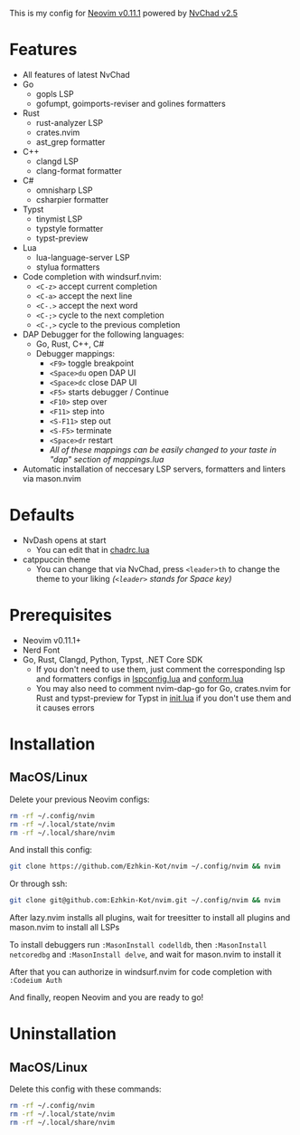 This is my config for [Neovim v0.11.1](https://github.com/neovim/neovim) powered by [NvChad v2.5](https://github.com/NvChad/NvChad)

# Features
- All features of latest NvChad
- Go
    - gopls LSP
    - gofumpt, goimports-reviser and golines formatters
- Rust
    - rust-analyzer LSP
    - crates.nvim
    - ast_grep formatter
- C++
    - clangd LSP
    - clang-format formatter
- C#
    - omnisharp LSP
    - csharpier formatter
- Typst
    - tinymist LSP
    - typstyle formatter
    - typst-preview
- Lua
    - lua-language-server LSP
    - stylua formatters
- Code completion with windsurf.nvim:
    - `<C-z>` accept current completion
    - `<C-a>` accept the next line
    - `<C-.>` accept the next word
    - `<C-;>` cycle to the next completion
    - `<C-,>` cycle to the previous completion
- DAP Debugger for the following languages:
    - Go, Rust, C++, C#
    - Debugger mappings:
        - `<F9>` toggle breakpoint
        - `<Space>du` open DAP UI
        - `<Space>dc` close DAP UI
        - `<F5>` starts debugger / Continue
        - `<F10>` step over
        - `<F11>` step into
        - `<S-F11>` step out
        - `<S-F5>` terminate
        - `<Space>dr` restart
        - *All of these mappings can be easily changed to your taste in "dap" section of mappings.lua*
- Automatic installation of neccesary LSP servers, formatters and linters via mason.nvim

# Defaults
- NvDash opens at start 
    - You can edit that in [chadrc.lua](./lua/chadrc.lua)
- catppuccin theme
    - You can change that via NvChad, press `<leader>th` to change the theme to your liking *(`<leader>` stands for Space key)* 

# Prerequisites
- Neovim v0.11.1+
- Nerd Font
- Go, Rust, Clangd, Python, Typst, .NET Core SDK
    - If you don't need to use them, just comment the corresponding lsp and formatters configs in [lspconfig.lua](./lua/configs/lspconfig.lua) and [conform.lua](./lua/configs/conform.lua)
    - You may also need to comment nvim-dap-go for Go, crates.nvim for Rust and typst-preview for Typst in [init.lua](./lua/plugins/init.lua) if you don't use them and it causes errors

# Installation
## MacOS/Linux
Delete your previous Neovim configs:

```sh
rm -rf ~/.config/nvim
rm -rf ~/.local/state/nvim
rm -rf ~/.local/share/nvim
```

And install this config: 

```sh
git clone https://github.com/Ezhkin-Kot/nvim ~/.config/nvim && nvim 
```
Or through ssh:
```sh
git clone git@github.com:Ezhkin-Kot/nvim.git ~/.config/nvim && nvim
```

After lazy.nvim installs all plugins, wait for treesitter to install all plugins and mason.nvim to install all LSPs

To install debuggers run `:MasonInstall codelldb`, then `:MasonInstall netcoredbg` and `:MasonInstall delve`, and wait for mason.nvim to install it

After that you can authorize in windsurf.nvim for code completion with `:Codeium Auth`

And finally, reopen Neovim and you are ready to go!

# Uninstallation
## MacOS/Linux
Delete this config with these commands:

```sh
rm -rf ~/.config/nvim
rm -rf ~/.local/state/nvim
rm -rf ~/.local/share/nvim
```
